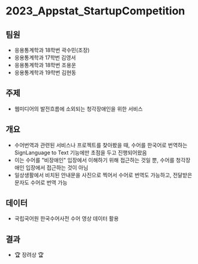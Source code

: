 # 2023_Appstat_StartupCompetition

## 팀원
- 응용통계학과 18학번 곽수민(조장)
- 응용통계학과 17학번 김영서
- 응용통계학과 18학번 조용운
- 응용통계학과 19학번 김현동

## 주제
- 웹미디어의 발전흐름에 소외되는 청각장애인을 위한 서비스

## 개요
- 수어번역과 관련된 서비스나 프로젝트를 찾아봤을 때, 수어를 한국어로 번역하는 SignLanguage to Text 기능에만 초점을 두고 진행되어왔음
- 이는 수어를 "비장애인" 입장에서 이해하기 위해 접근하는 것일 뿐, 수어를 청각장애인 입장에서 접근하는 것이 아님
- 일상생활에서 비치된 안내문을 사진으로 찍어서 수어로 번역도 가능하고, 전달받은 문자도 수어로 번역 가능

## 데이터
- 국립국어원 한국수어사전 수어 영상 데이터 활용

## 결과
- 🏆 장려상 🏆
